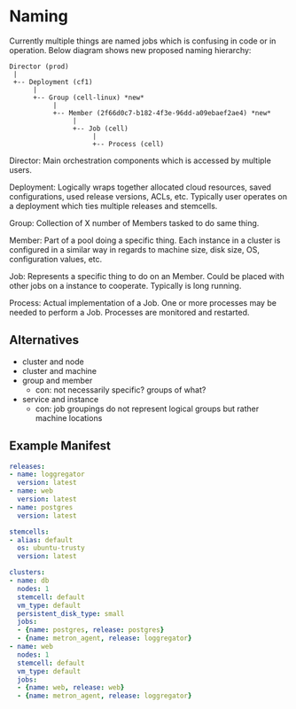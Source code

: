 # Naming

Currently multiple things are named jobs which is confusing in code or in operation. Below diagram shows new proposed naming hierarchy:

```
Director (prod)
 |
 +-- Deployment (cf1)
      |
      +-- Group (cell-linux) *new*
           |
           +-- Member (2f66d0c7-b182-4f3e-96dd-a09ebaef2ae4) *new*
                |
                +-- Job (cell)
                     |
                     +-- Process (cell)
```

Director: Main orchestration components which is accessed by multiple users.

Deployment: Logically wraps together allocated cloud resources, saved configurations, used release versions, ACLs, etc. Typically user operates on a deployment which ties multiple releases and stemcells.

Group: Collection of X number of Members tasked to do same thing.

Member: Part of a pool doing a specific thing. Each instance in a cluster is configured in a similar way in regards to machine size, disk size, OS, configuration values, etc.

Job: Represents a specific thing to do on an Member. Could be placed with other jobs on a instance to cooperate. Typically is long running.

Process: Actual implementation of a Job. One or more processes may be needed to perform a Job. Processes are monitored and restarted.

## Alternatives

- cluster and node
- cluster and machine
- group and member
  - con: not necessarily specific? groups of what?
- service and instance
  - con: job groupings do not represent logical groups but rather machine locations

## Example Manifest

```yaml
releases:
- name: loggregator
  version: latest
- name: web
  version: latest
- name: postgres
  version: latest

stemcells:
- alias: default
  os: ubuntu-trusty
  version: latest

clusters:
- name: db
  nodes: 1
  stemcell: default
  vm_type: default
  persistent_disk_type: small
  jobs:
  - {name: postgres, release: postgres}
  - {name: metron_agent, release: loggregator}
- name: web
  nodes: 1
  stemcell: default
  vm_type: default
  jobs:
  - {name: web, release: web}
  - {name: metron_agent, release: loggregator}
```
